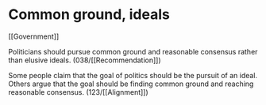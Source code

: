 # Common ground, ideals

[[Government]]

Politicians should pursue common ground and reasonable consensus rather than elusive ideals. (038/[[Recommendation]])

Some people claim that the goal of politics should be the pursuit of an ideal.
Others argue that the goal should be finding common ground and reaching reasonable consensus.
(123/[[Alignment]])